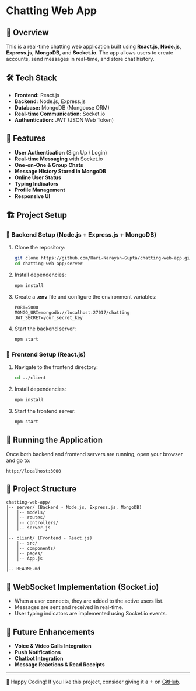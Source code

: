 # Chatting Web App

## 🚀 Overview
This is a real-time chatting web application built using **React.js**, **Node.js**, **Express.js**, **MongoDB**, and **Socket.io**. The app allows users to create accounts, send messages in real-time, and store chat history.

## 🛠️ Tech Stack
- **Frontend:** React.js
- **Backend:** Node.js, Express.js
- **Database:** MongoDB (Mongoose ORM)
- **Real-time Communication:** Socket.io
- **Authentication:** JWT (JSON Web Token)

## 📌 Features
- **User Authentication** (Sign Up / Login)
- **Real-time Messaging** with Socket.io
- **One-on-One & Group Chats**
- **Message History Stored in MongoDB**
- **Online User Status**
- **Typing Indicators**
- **Profile Management**
- **Responsive UI**

## 🏗️ Project Setup

### 🔹 Backend Setup (Node.js + Express.js + MongoDB)
1. Clone the repository:
   ```sh
   git clone https://github.com/Hari-Narayan-Gupta/chatting-web-app.git
   cd chatting-web-app/server
   ```
2. Install dependencies:
   ```sh
   npm install
   ```
3. Create a **.env** file and configure the environment variables:
   ```env
   PORT=5000
   MONGO_URI=mongodb://localhost:27017/chatting
   JWT_SECRET=your_secret_key
   ```
4. Start the backend server:
   ```sh
   npm start
   ```

### 🔹 Frontend Setup (React.js)
1. Navigate to the frontend directory:
   ```sh
   cd ../client
   ```
2. Install dependencies:
   ```sh
   npm install
   ```
3. Start the frontend server:
   ```sh
   npm start
   ```

## 🚀 Running the Application
Once both backend and frontend servers are running, open your browser and go to:
```
http://localhost:3000
```

## 📂 Project Structure
```
chatting-web-app/
│-- server/ (Backend - Node.js, Express.js, MongoDB)
│   │-- models/
│   │-- routes/
│   │-- controllers/
│   │-- server.js
│
│-- client/ (Frontend - React.js)
│   │-- src/
│   │-- components/
│   │-- pages/
│   │-- App.js
│
│-- README.md
```

## 🔌 WebSocket Implementation (Socket.io)
- When a user connects, they are added to the active users list.
- Messages are sent and received in real-time.
- User typing indicators are implemented using Socket.io events.

## 🚀 Future Enhancements
- **Voice & Video Calls Integration**
- **Push Notifications**
- **Chatbot Integration**
- **Message Reactions & Read Receipts**


---

🎉 Happy Coding! If you like this project, consider giving it a ⭐ on [GitHub](https://github.com/Hari-Narayan-Gupta/chatting-web-app).

